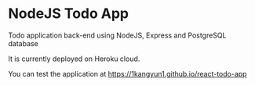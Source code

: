 # NodeJS Todo App

Todo application back-end using NodeJS, Express and PostgreSQL database

It is currently deployed on Heroku cloud.

You can test the application at https://1kangyun1.github.io/react-todo-app

